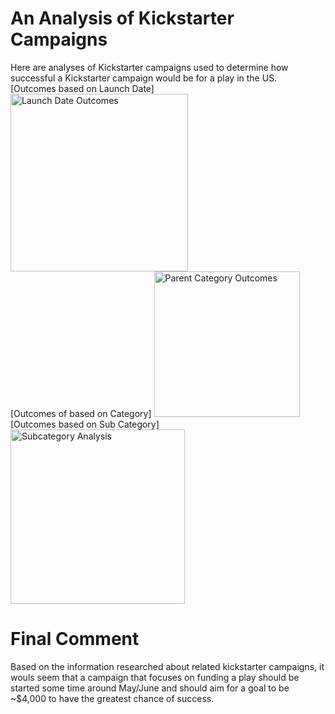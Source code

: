 # An Analysis of Kickstarter Campaigns
Here are analyses of Kickstarter campaigns used to determine how successful a Kickstarter campaign would be for a play in the US.  
[Outcomes based on Launch Date] <img width="284" alt="Launch Date Outcomes" src="https://user-images.githubusercontent.com/71742174/95030910-6e38f200-0678-11eb-8f1e-97303d289123.png">  
[Outcomes of based on Category] <img width="233" alt="Parent Category Outcomes" src="https://user-images.githubusercontent.com/71742174/95030970-ccfe6b80-0678-11eb-8ddb-b4e82b4bb93d.png">  
[Outcomes based on Sub Category] <img width="279" alt="Subcategory Analysis" src="https://user-images.githubusercontent.com/71742174/95031059-688fdc00-0679-11eb-9af6-41304e7adade.png">    
# Final Comment  
Based on the information researched about related kickstarter campaigns, it wouls seem that a campaign that focuses on funding a play should be started some time around May/June and should aim for a goal to be ~$4,000 to have the greatest chance of success.  
